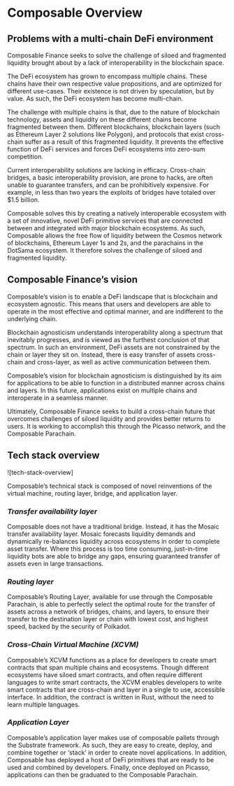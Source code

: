 # Composable Overview

## Problems with a multi-chain DeFi environment

Composable Finance seeks to solve the challenge of siloed and fragmented 
liquidity brought about by a lack of interoperability in the blockchain space.

The DeFi ecosystem has grown to encompass multiple chains. These chains have 
their own respective value propositions, and are optimized for different 
use-cases. Their existence is not driven by speculation, but by value. As such, 
the DeFi ecosystem has become multi-chain.

The challenge with multiple chains is that, due to the nature of blockchain 
technology, assets and liquidity on these different chains become fragmented 
between them. Different blockchains, blockchain layers (such as Ethereum Layer 2 
solutions like Polygon), and protocols that exist cross-chain suffer as a result 
of this fragmented liquidity. It prevents the effective function of DeFi 
services and forces DeFi ecosystems into zero-sum competition. 

Current interoperability solutions are lacking in efficacy. Cross-chain bridges, 
a basic interoperability provision, are prone to hacks, are often unable to 
guarantee transfers, and can be prohibitively expensive. For example, in less 
than two years the exploits of bridges have totaled over $1.5 billion. 

Composable solves this by creating a natively interoperable ecosystem with a set 
of innovative, novel DeFi primitive services that are connected between and 
integrated with major blockchain ecosystems. As such, Composable allows the free 
flow of liquidity between the Cosmos network of blockchains, Ethereum Layer 1s 
and 2s, and the parachains in the DotSama ecosystem. It therefore solves the 
challenge of siloed and fragmented liquidity.

## Composable Finance’s vision

Composable’s vision is to enable a DeFi landscape that is blockchain and 
ecosystem agnostic. This means that users and developers are able to operate in 
the most effective and optimal manner, and are indifferent to the underlying 
chain.

Blockchain agnosticism understands interoperability along a spectrum that 
inevitably progresses, and is viewed as the furthest conclusion of that 
spectrum. In such an environment, DeFi assets are not constrained by the chain 
or layer they sit on. Instead, there is easy transfer of assets cross-chain and 
cross-layer, as well as active communication between them. 

Composable’s vision for blockchain agnosticism is distinguished by its aim for 
applications to be able to function in a distributed manner across chains and 
layers. In this future, applications exist on multiple chains and interoperate 
in a seamless manner.

Ultimately, Composable Finance seeks to build a cross-chain future that 
overcomes challenges of siloed liquidity and provides better returns to users. 
It is working to accomplish this through the Picasso network, and the Composable 
Parachain.

## Tech stack overview

![tech-stack-overview]

Composable’s technical stack is composed of novel reinventions of the virtual 
machine, routing layer, bridge, and application layer.

### *Transfer availability layer*

Composable does not have a traditional bridge. Instead, it has the Mosaic 
transfer availability layer. Mosaic forecasts liquidity demands and dynamically 
re-balances liquidity across ecosystems in order to complete asset transfer. 
Where this process is too time consuming, just-in-time liquidity bots are able 
to bridge any gaps, ensuring guaranteed transfer of assets even in large 
transactions.

### *Routing layer*

Composable’s Routing Layer, available for use through the Composable Parachain, 
is able to perfectly select the optimal route for the transfer of assets across 
a network of bridges, chains, and layers, to ensure their transfer to the 
destination layer or chain with lowest cost, and highest speed, backed by the 
security of Polkadot.

### *Cross-Chain Virtual Machine (XCVM)*

Composable’s XCVM functions as a place for developers to create smart contracts 
that span multiple chains and ecosystems. Though different ecosystems have 
siloed smart contracts, and often require different languages to write smart 
contracts, the XCVM enables developers to write smart contracts that are 
cross-chain and layer in a single to use, accessible interface. In addition, the 
contract is written in Rust, without the need to learn multiple languages.

### *Application Layer*

Composable’s application layer makes use of composable pallets through the 
Substrate framework. As such, they are easy to create, deploy, and combine 
together or ‘stack’ in order to create novel applications. In addition, 
Composable has deployed a host of DeFi primitives that are ready to be used and 
combined by developers. Finally, once deployed on Picasso, applications can then 
be graduated to the Composable Parachain.

